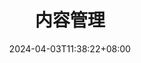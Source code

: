 ---
title: 内容管理
date: 2024-04-03T11:38:22+08:00
description: 了解如何在 FixIt 主题中快速，直观地创建和组织内容。
collections:
  - Documentation
keywords:
  - Hugo
  - FixIt
  - 内容管理
menu:
  main:
    title: 了解如何在 FixIt 主题中快速，直观地创建和组织内容。
    parent: documentation
    weight: 3
    params:
      icon: fa-brands fa-readme
---